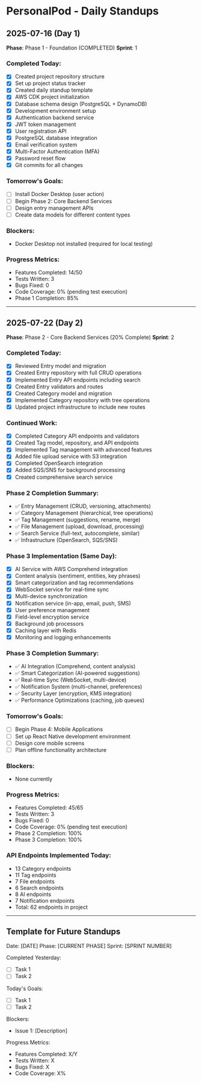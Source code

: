 # PersonalPod - Daily Standups

## 2025-07-16 (Day 1)
**Phase**: Phase 1 - Foundation (COMPLETED)
**Sprint**: 1

### Completed Today:
- [x] Created project repository structure
- [x] Set up project status tracker
- [x] Created daily standup template
- [x] AWS CDK project initialization
- [x] Database schema design (PostgreSQL + DynamoDB)
- [x] Development environment setup
- [x] Authentication backend service
- [x] JWT token management
- [x] User registration API
- [x] PostgreSQL database integration
- [x] Email verification system
- [x] Multi-Factor Authentication (MFA)
- [x] Password reset flow
- [x] Git commits for all changes

### Tomorrow's Goals:
- [ ] Install Docker Desktop (user action)
- [ ] Begin Phase 2: Core Backend Services
- [ ] Design entry management APIs
- [ ] Create data models for different content types

### Blockers:
- Docker Desktop not installed (required for local testing)

### Progress Metrics:
- Features Completed: 14/50
- Tests Written: 3
- Bugs Fixed: 0
- Code Coverage: 0% (pending test execution)
- Phase 1 Completion: 85%

---

## 2025-07-22 (Day 2)
**Phase**: Phase 2 - Core Backend Services (20% Complete)
**Sprint**: 2

### Completed Today:
- [x] Reviewed Entry model and migration
- [x] Created Entry repository with full CRUD operations
- [x] Implemented Entry API endpoints including search
- [x] Created Entry validators and routes
- [x] Created Category model and migration
- [x] Implemented Category repository with tree operations
- [x] Updated project infrastructure to include new routes

### Continued Work:
- [x] Completed Category API endpoints and validators
- [x] Created Tag model, repository, and API endpoints
- [x] Implemented Tag management with advanced features
- [x] Added file upload service with S3 integration
- [x] Completed OpenSearch integration
- [x] Added SQS/SNS for background processing
- [x] Created comprehensive search service

### Phase 2 Completion Summary:
- ✅ Entry Management (CRUD, versioning, attachments)
- ✅ Category Management (hierarchical, tree operations)
- ✅ Tag Management (suggestions, rename, merge)
- ✅ File Management (upload, download, processing)
- ✅ Search Service (full-text, autocomplete, similar)
- ✅ Infrastructure (OpenSearch, SQS/SNS)

### Phase 3 Implementation (Same Day):
- [x] AI Service with AWS Comprehend integration
- [x] Content analysis (sentiment, entities, key phrases)
- [x] Smart categorization and tag recommendations
- [x] WebSocket service for real-time sync
- [x] Multi-device synchronization
- [x] Notification service (in-app, email, push, SMS)
- [x] User preference management
- [x] Field-level encryption service
- [x] Background job processors
- [x] Caching layer with Redis
- [x] Monitoring and logging enhancements

### Phase 3 Completion Summary:
- ✅ AI Integration (Comprehend, content analysis)
- ✅ Smart Categorization (AI-powered suggestions)
- ✅ Real-time Sync (WebSocket, multi-device)
- ✅ Notification System (multi-channel, preferences)
- ✅ Security Layer (encryption, KMS integration)
- ✅ Performance Optimizations (caching, job queues)

### Tomorrow's Goals:
- [ ] Begin Phase 4: Mobile Applications
- [ ] Set up React Native development environment
- [ ] Design core mobile screens
- [ ] Plan offline functionality architecture

### Blockers:
- None currently

### Progress Metrics:
- Features Completed: 45/65
- Tests Written: 3
- Bugs Fixed: 0
- Code Coverage: 0% (pending test execution)
- Phase 2 Completion: 100%
- Phase 3 Completion: 100%

### API Endpoints Implemented Today:
- 13 Category endpoints
- 11 Tag endpoints  
- 7 File endpoints
- 6 Search endpoints
- 8 AI endpoints
- 7 Notification endpoints
- Total: 62 endpoints in project

---

## Template for Future Standups

Date: [DATE]
Phase: [CURRENT PHASE]
Sprint: [SPRINT NUMBER]

Completed Yesterday:
- [ ] Task 1
- [ ] Task 2

Today's Goals:
- [ ] Task 1
- [ ] Task 2

Blockers:
- Issue 1: [Description]

Progress Metrics:
- Features Completed: X/Y
- Tests Written: X
- Bugs Fixed: X
- Code Coverage: X%